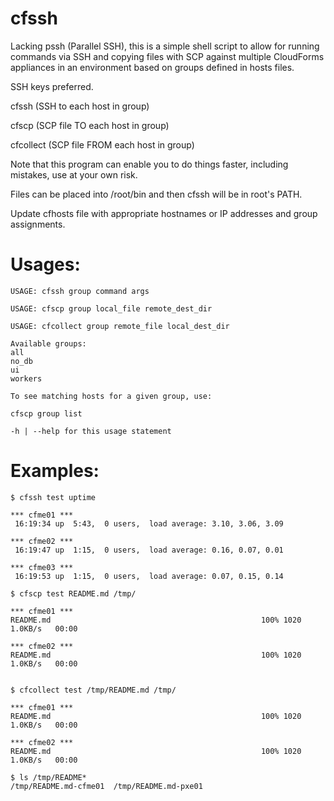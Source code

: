 # cfssh

Lacking pssh (Parallel SSH), this is a simple shell script to allow for running commands via SSH and copying files with SCP against multiple CloudForms appliances in an environment based on groups defined in hosts files.

SSH keys preferred.

cfssh (SSH to each host in group)

cfscp (SCP file TO each host in group)

cfcollect (SCP file FROM each host in group)

Note that this program can enable you to do things faster, including mistakes, use at your own risk.

Files can be placed into /root/bin and then cfssh will be in root's PATH.

Update cfhosts file with appropriate hostnames or IP addresses and group assignments.

# Usages:

```
USAGE: cfssh group command args

USAGE: cfscp group local_file remote_dest_dir

USAGE: cfcollect group remote_file local_dest_dir

Available groups:
all
no_db
ui
workers

To see matching hosts for a given group, use:

cfscp group list

-h | --help for this usage statement
```

# Examples:

```
$ cfssh test uptime

*** cfme01 ***
 16:19:34 up  5:43,  0 users,  load average: 3.10, 3.06, 3.09

*** cfme02 ***
 16:19:47 up  1:15,  0 users,  load average: 0.16, 0.07, 0.01

*** cfme03 ***
 16:19:53 up  1:15,  0 users,  load average: 0.07, 0.15, 0.14

$ cfscp test README.md /tmp/

*** cfme01 ***
README.md                                               100% 1020     1.0KB/s   00:00    

*** cfme02 ***
README.md                                               100% 1020     1.0KB/s   00:00    


$ cfcollect test /tmp/README.md /tmp/

*** cfme01 ***
README.md                                               100% 1020     1.0KB/s   00:00    

*** cfme02 ***
README.md                                               100% 1020     1.0KB/s   00:00    

$ ls /tmp/README*
/tmp/README.md-cfme01  /tmp/README.md-pxe01
```


